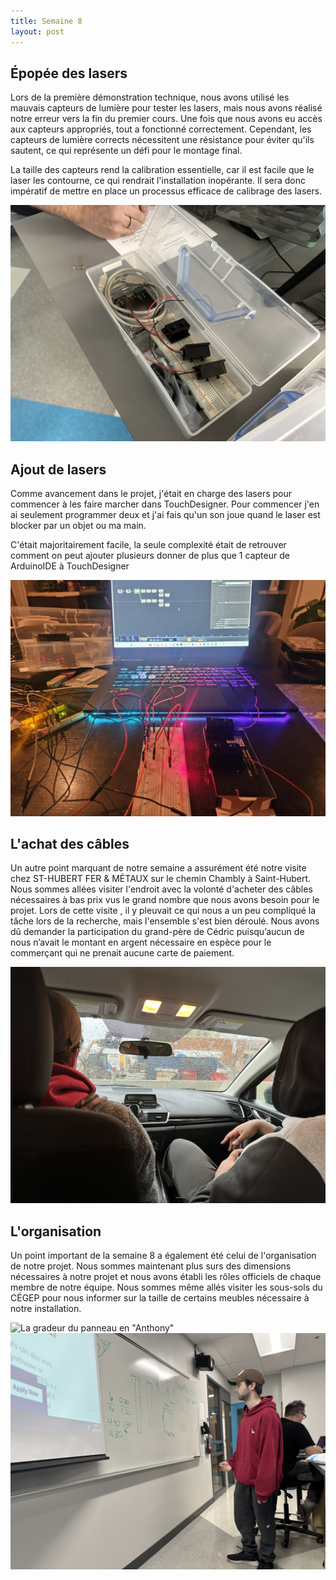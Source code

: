 ```yaml
---
title: Semaine 8
layout: post
---
```


## Épopée des lasers

Lors de la première démonstration technique, nous avons utilisé les mauvais capteurs de lumière pour tester les lasers, mais nous avons réalisé notre erreur vers la fin du premier cours. Une fois que nous avons eu accès aux capteurs appropriés, tout a fonctionné correctement. Cependant, les capteurs de lumière corrects nécessitent une résistance pour éviter qu'ils sautent, ce qui représente un défi pour le montage final.

La taille des capteurs rend la calibration essentielle, car il est facile que le laser les contourne, ce qui rendrait l'installation inopérante. Il sera donc impératif de mettre en place un processus efficace de calibrage des lasers.

![Photo du kit de laser](../medias/sem_8_cedric/IMG_2868.JPEG)

## Ajout de lasers

Comme avancement dans le projet, j'était en charge des lasers pour commencer à les faire marcher dans TouchDesigner. Pour commencer j'en ai seulement programmer deux et j'ai fais qu'un son joue quand le laser est blocker par un objet ou ma main.

C'était majoritairement facile, la seule complexité était de retrouver comment on peut ajouter plusieurs donner de plus que 1 capteur de ArduinoIDE à TouchDesigner

![Photo du kit de laser](../medias/connectionlasers.png)


## L'achat des câbles

Un autre point marquant de notre semaine a assurément été notre visite chez ST-HUBERT FER & MÉTAUX sur le chemin Chambly à Saint-Hubert. Nous sommes allées visiter l'endroit avec la volonté d'acheter des câbles nécessaires à  bas prix vus le grand nombre que nous avons besoin pour le projet. Lors de cette visite , il y pleuvait ce qui nous a un peu compliqué la tâche lors de la recherche, mais l'ensemble s'est bien déroulé. Nous avons dû demander la participation du grand-père de Cédric puisqu’aucun de nous n’avait le montant en argent nécessaire en espèce pour le commerçant qui ne prenait aucune carte de paiement.

![achat des câbles](../medias/sem_8_cedric/IMG_2944.JPG)

## L'organisation

Un point important de la semaine 8 a également été celui de l'organisation de notre projet. Nous sommes maintenant plus surs des dimensions nécessaires à notre projet et nous avons établi les rôles officiels de chaque membre de notre équipe. Nous sommes même allés visiter les sous-sols du CÉGEP pour nous informer sur la taille de certains meubles nécessaire à notre installation.

![La gradeur du panneau en "Anthony"](../medias/sem_8_cedric/IMG_2949.JPG)
![Hugo qui planifie](../medias/sem_8_cedric/IMG_2924.JPG)


